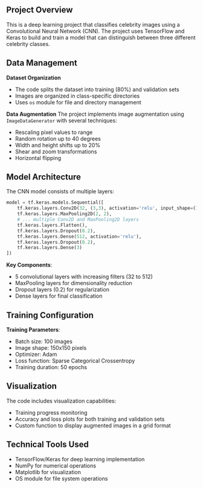 ## Project Overview
This is a deep learning project that classifies celebrity images using a Convolutional Neural Network (CNN). The project uses TensorFlow and Keras to build and train a model that can distinguish between three different celebrity classes.

## Data Management
**Dataset Organization**
- The code splits the dataset into training (80%) and validation sets
- Images are organized in class-specific directories
- Uses `os` module for file and directory management

**Data Augmentation**
The project implements image augmentation using `ImageDataGenerator` with several techniques:
- Rescaling pixel values to range
- Random rotation up to 40 degrees
- Width and height shifts up to 20%
- Shear and zoom transformations
- Horizontal flipping

## Model Architecture
The CNN model consists of multiple layers:

```python
model = tf.keras.models.Sequential([
    tf.keras.layers.Conv2D(32, (3,3), activation='relu', input_shape=(150, 150, 3)),
    tf.keras.layers.MaxPooling2D(2, 2),
    # ... multiple Conv2D and MaxPooling2D layers
    tf.keras.layers.Flatten(),
    tf.keras.layers.Dropout(0.2),
    tf.keras.layers.Dense(512, activation='relu'),
    tf.keras.layers.Dropout(0.2),
    tf.keras.layers.Dense(3)
])
```

**Key Components**:
- 5 convolutional layers with increasing filters (32 to 512)
- MaxPooling layers for dimensionality reduction
- Dropout layers (0.2) for regularization
- Dense layers for final classification

## Training Configuration
**Training Parameters**:
- Batch size: 100 images
- Image shape: 150x150 pixels
- Optimizer: Adam
- Loss function: Sparse Categorical Crossentropy
- Training duration: 50 epochs

## Visualization
The code includes visualization capabilities:
- Training progress monitoring
- Accuracy and loss plots for both training and validation sets
- Custom function to display augmented images in a grid format

## Technical Tools Used
- TensorFlow/Keras for deep learning implementation
- NumPy for numerical operations
- Matplotlib for visualization
- OS module for file system operations
